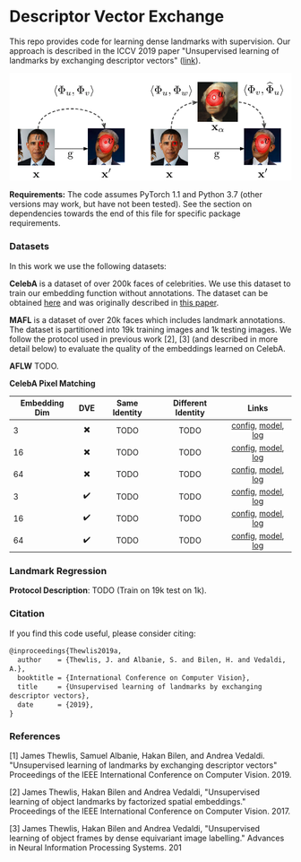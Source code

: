 # Descriptor Vector Exchange


This repo provides code for learning dense landmarks with supervision.  Our approach is described in the ICCV 2019 paper "Unsupervised learning of landmarks by exchanging descriptor vectors" ([link]()).


![CE diagram](figs/DVE.png)


**Requirements:** The code assumes PyTorch 1.1 and Python 3.7 (other versions may work, but have not been tested).  See the section on dependencies towards the end of this file for specific package requirements.

### Datasets

In this work we use the following datasets:

**CelebA** is a dataset of over 200k faces of celebrities.  We use this dataset to train our embedding function without annotations. The dataset can be obtained [here](http://mmlab.ie.cuhk.edu.hk/projects/CelebA.html) and was originally described in [this paper](http://openaccess.thecvf.com/content_iccv_2015/papers/Liu_Deep_Learning_Face_ICCV_2015_paper.pdf).

**MAFL** is a dataset of over 20k faces which includes landmark annotations.  The dataset is partitioned into 19k training images and 1k testing images.  We follow the protocol used in previous work [2], [3] (and described in more detail below) to evaluate the quality of the embeddings learned on CelebA.

**AFLW** TODO. 

**CelebA Pixel Matching**

| Embedding Dim | DVE | Same Identity | Different Identity | Links | 
| ------------- | :-: | :----: | :----: | :----: |
|  3 | :heavy_multiplication_x: | TODO| TODO |[config](), [model](), [log]()
|  16 | :heavy_multiplication_x: | TODO| TODO |[config](), [model](), [log]()
|  64 | :heavy_multiplication_x: | TODO| TODO |[config](), [model](), [log]()
|  3 | :heavy_check_mark: | TODO| TODO |[config](), [model](), [log]()
|  16 | :heavy_check_mark: | TODO| TODO |[config](), [model](), [log]()
|  64 | :heavy_check_mark: | TODO| TODO |[config](), [model](), [log]()


### Landmark Regression


**Protocol Description**: TODO (Train on 19k test on 1k).


### Citation

If you find this code useful, please consider citing:

```
@inproceedings{Thewlis2019a,
  author    = {Thewlis, J. and Albanie, S. and Bilen, H. and Vedaldi, A.},
  booktitle = {International Conference on Computer Vision},
  title     = {Unsupervised learning of landmarks by exchanging descriptor vectors},
  date      = {2019},
}
```

### References

[1] James Thewlis, Samuel Albanie, Hakan Bilen, and Andrea Vedaldi. "Unsupervised learning of landmarks by exchanging descriptor vectors" Proceedings of the IEEE International Conference on Computer Vision. 2019.

[2] James Thewlis, Hakan Bilen and Andrea Vedaldi, "Unsupervised learning of object landmarks by factorized spatial embeddings." Proceedings of the IEEE International Conference on Computer Vision. 2017.

[3] James Thewlis, Hakan Bilen and Andrea Vedaldi, "Unsupervised learning of object frames by dense equivariant image labelling." Advances in Neural Information Processing Systems. 201
